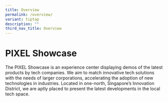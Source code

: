```yaml
---
title: Overview
permalink: /overview/
variant: tiptap
description: ""
third_nav_title: Overview
---
```

<h1>PIXEL Showcase</h1>
<p></p>
<p>The PIXEL Showcase is an experience center displaying demos of the latest
products by tech companies. We aim to match innovative tech solutions with
the needs of larger corporations, accelerating the adoption of new technologies
in industries. Located in one-north, Singapore’s Innovation District, we
are aptly placed to present the latest developments in the local tech space.</p>
<p></p>